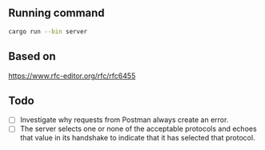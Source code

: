 ## Running command

```bash
cargo run --bin server
```

## Based on

https://www.rfc-editor.org/rfc/rfc6455

## Todo

- [ ] Investigate why requests from Postman always create an error.
- [ ] The server selects one or none of the acceptable protocols and echoes
   that value in its handshake to indicate that it has selected that
   protocol.
